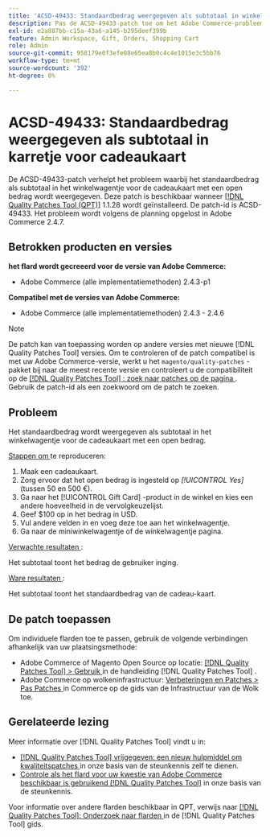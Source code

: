 ```yaml
---
title: 'ACSD-49433: Standaardbedrag weergegeven als subtotaal in winkelwagentje voor cadeaukaart"'
description: Pas de ACSD-49433-patch toe om het Adobe Commerce-probleem op te lossen, waarbij het standaardbedrag als subtotaal wordt weergegeven in het winkelwagentje voor cadeaukaart met een open bedrag.
exl-id: e2a887bb-c15a-43a6-a145-b295deef399b
feature: Admin Workspace, Gift, Orders, Shopping Cart
role: Admin
source-git-commit: 958179e0f3efe08e65ea8b0c4c4e1015e3c5bb76
workflow-type: tm+mt
source-wordcount: '392'
ht-degree: 0%

---
```


# ACSD-49433: Standaardbedrag weergegeven als subtotaal in karretje voor cadeaukaart

De ACSD-49433-patch verhelpt het probleem waarbij het standaardbedrag als subtotaal in het winkelwagentje voor de cadeaukaart met een open bedrag wordt weergegeven. Deze patch is beschikbaar wanneer [[!DNL Quality Patches Tool (QPT)]](/help/announcements/adobe-commerce-announcements/magento-quality-patches-released-new-tool-to-self-serve-quality-patches.md) 1.1.28 wordt geïnstalleerd. De patch-id is ACSD-49433. Het probleem wordt volgens de planning opgelost in Adobe Commerce 2.4.7.

## Betrokken producten en versies

**het flard wordt gecreeerd voor de versie van Adobe Commerce:**

* Adobe Commerce (alle implementatiemethoden) 2.4.3-p1

**Compatibel met de versies van Adobe Commerce:**

* Adobe Commerce (alle implementatiemethoden) 2.4.3 - 2.4.6

>[!NOTE]
>
>De patch kan van toepassing worden op andere versies met nieuwe [!DNL Quality Patches Tool] versies. Om te controleren of de patch compatibel is met uw Adobe Commerce-versie, werkt u het `magento/quality-patches` -pakket bij naar de meest recente versie en controleert u de compatibiliteit op de [[!DNL Quality Patches Tool] : zoek naar patches op de pagina ](https://experienceleague.adobe.com/tools/commerce-quality-patches/index.html?lang=nl-NL) . Gebruik de patch-id als een zoekwoord om de patch te zoeken.

## Probleem

Het standaardbedrag wordt weergegeven als subtotaal in het winkelwagentje voor de cadeaukaart met een open bedrag.

<u> Stappen om </u> te reproduceren:

1. Maak een cadeaukaart.
1. Zorg ervoor dat het open bedrag is ingesteld op *[!UICONTROL Yes]* (tussen 50 en 500 €).
1. Ga naar het [!UICONTROL Gift Card] -product in de winkel en kies een andere hoeveelheid in de vervolgkeuzelijst.
1. Geef $100 op in het bedrag in USD.
1. Vul andere velden in en voeg deze toe aan het winkelwagentje.
1. Ga naar de miniwinkelwagentje of de winkelwagentje pagina.

<u> Verwachte resultaten </u>:

Het subtotaal toont het bedrag de gebruiker inging.

<u> Ware resultaten </u>:

Het subtotaal toont het standaardbedrag van de cadeau-kaart.

## De patch toepassen

Om individuele flarden toe te passen, gebruik de volgende verbindingen afhankelijk van uw plaatsingsmethode:

* Adobe Commerce of Magento Open Source op locatie: [[!DNL Quality Patches Tool]  > Gebruik ](https://experienceleague.adobe.com/docs/commerce-operations/tools/quality-patches-tool/usage.html?lang=nl-NL) in de handleiding [!DNL Quality Patches Tool] .
* Adobe Commerce op wolkeninfrastructuur: [ Verbeteringen en Patches > Pas Patches ](https://experienceleague.adobe.com/docs/commerce-cloud-service/user-guide/develop/upgrade/apply-patches.html?lang=nl-NL) in Commerce op de gids van de Infrastructuur van de Wolk toe.

## Gerelateerde lezing

Meer informatie over [!DNL Quality Patches Tool] vindt u in:

* [[!DNL Quality Patches Tool]  vrijgegeven: een nieuw hulpmiddel om kwaliteitspatches ](/help/announcements/adobe-commerce-announcements/magento-quality-patches-released-new-tool-to-self-serve-quality-patches.md) in onze basis van de steunkennis zelf te dienen.
* [ Controle als het flard voor uw kwestie van Adobe Commerce beschikbaar is gebruikend  [!DNL Quality Patches Tool]](/help/support-tools/patches-available-in-qpt-tool/check-patch-for-magento-issue-with-magento-quality-patches.md) in onze basis van de steunkennis.

Voor informatie over andere flarden beschikbaar in QPT, verwijs naar [[!DNL Quality Patches Tool]: Onderzoek naar flarden ](https://experienceleague.adobe.com/tools/commerce-quality-patches/index.html?lang=nl-NL) in de [!DNL Quality Patches Tool] gids.
